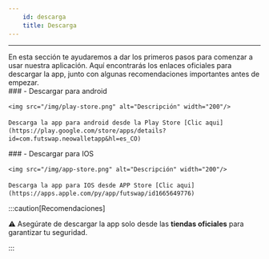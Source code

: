 ```yaml
---
    id: descarga
    title: Descarga
---
```

***

<div style={{ marginTop: '50px' }}>
    En esta sección te ayudaremos a dar los primeros pasos para comenzar a usar nuestra aplicación. Aquí encontrarás los enlaces oficiales para descargar la app, junto con algunas recomendaciones importantes antes de empezar.
</div>

<div style={{ marginTop: '50px', }}>
    ### - Descargar para android

    <img src="/img/play-store.png" alt="Descripción" width="200"/>

    Descarga la app para android desde la Play Store [Clic aqui](https://play.google.com/store/apps/details?id=com.futswap.neowalletapp&hl=es_CO)
</div>

<div style={{ marginTop: '50px', marginBottom: '50px', }}>
    ### - Descargar para IOS

    <img src="/img/app-store.png" alt="Descripción" width="200"/>

    Descarga la app para IOS desde APP Store [Clic aqui](https://apps.apple.com/py/app/futswap/id1665649776)
</div>

:::caution[Recomendaciones]

:warning: Asegúrate de descargar la app solo desde las **tiendas oficiales** para garantizar tu seguridad.

:::
